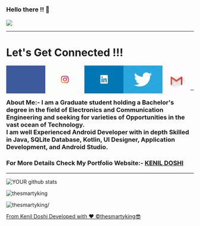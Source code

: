 ### Hello there !! 👋

<!--
**thesmartyking/thesmartyking** is a ✨ _special_ ✨ repository because its `README.md` (this file) appears on your GitHub profile.

Here are some ideas to get you started:

- 🔭 I’m currently working on ...
- 🌱 I’m currently learning ...
- 👯 I’m looking to collaborate on ...
- 🤔 I’m looking for help with ...
- 💬 Ask me about ...
- 📫 How to reach me: ...
- 😄 Pronouns: ...
- ⚡ Fun fact: ...
-->

<!--<a href=https://github.com/thesmartyking> <img align="center" src="https://github.com/thesmartyking/thesmartyking/blob/master/webscreenbio.gif"></img></a> -->
<a href=https://github.com/thesmartyking> <img align="center" src="https://github.com/thesmartyking/thesmartyking/blob/master/webscreen-fast.gif"></img></a> 
<br />

---

# Let's Get Connected !!!

<!-- <a href=https://www.facebook.com/kenildoshi19> <img align="left" src="https://img.icons8.com/color/48/000000/facebook-new.png"></img></a> -->

<a href=https://www.facebook.com/kenildoshi19> <img align="left" src="https://github.com/thesmartyking/thesmartyking/blob/master/tenor%20(3).gif" width="105" height="75" ></img></a>

<!--<a href=https://www.instagram.com/the_smarty_king> <img align="left" src="https://img.icons8.com/color/48/000000/instagram-new.png"></img></a>-->

<a href=https://www.instagram.com/the_smarty_king> <img align="left" src="https://github.com/thesmartyking/thesmartyking/blob/master/tenor.gif" width="105" height="75"></img></a>

<!--<a href=https://www.linkedin.com/in/kenil-doshi-98224617b> <img align="left" src="https://img.icons8.com/color/48/000000/linkedin.png"></img></a>-->

<a href=https://www.linkedin.com/in/kenil-doshi-98224617b> <img align="left" src="https://github.com/thesmartyking/thesmartyking/blob/master/unnamed.gif" width="105" height="75"></img></a>

<!--<a href=https://twitter.com/kdsmarty19> <img align="left" src="https://img.icons8.com/color/48/000000/twitter.png"></img></a>-->

<a href=https://twitter.com/kdsmarty19> <img align="left" src="https://github.com/thesmartyking/thesmartyking/blob/master/tenor%20(1).gif" width="105" height="75"></img></a>

<a href=mailto:doshikenil623@gmail.com> <img align="left" src="https://github.com/thesmartyking/thesmartyking/blob/master/gmail.gif" width="75" height="75"></img></a>

<br />

<!-- <a href=https://thesmartyking.github.io> <img align="left" src="https://cdn.onlinewebfonts.com/svg/img_529063.png" width="40" height="40"></img></a> --> <br> <br />

---

#### <h3>About Me:- I am a Graduate student holding a Bachelor's degree in the field of Electronics and Communication Engineering and seeking for varieties of Opportunities in the vast ocean of Technology. <br>I am well Experienced Android Developer with in depth Skilled in Java, SQLite Database, Kotlin, UI Designer, Application Development, and Android Studio. </h3> 

#### <h3>For More Details Check My Portfolio Website:- [**KENIL DOSHI**](https://thesmartyking.github.io) </h3>

<!--**Mail Me:- doshikenil623@gmail.com**-->

<!--# Work Experience

<ul>
<li><h3> Company Name:- Einfochips - (An Arrow Company) </h3> 
  <h4> Work Role:- Trainee Engineer As Android Developer</h4> 
  <h4> From:- 2020-01 to Present</h4> 
</li></ul>
-->

<!--
# Technical Skills
 
- **Basic Skills**:- HTML, MS-OFFICE, Basic Website Designing.<br>
- **Hardware Modeling language**:- Verilog HDL<br>
- Assembly Language of 8051 Microcontroller.<br>
- **Tools**:- Multisim, Proteus, Quartus II, LT Spice XVII, SCILAB, Keil uVision, S51 Simulator, Microwind, MATLAB, DOSBox, CodeBlocks, Arduino, Android Studio.<br>
- **Programming Language**:- C, C++, Java (Basic), Kotlin (Basic), Python (Basic).
- **External Tools(Web)**:- Git, Github Management, HTML, CSS, Node JS, MongoDB, PHP, MySql. 
- **External Tools(Mobile)**:- Android Studio, Front-end (Designing):- XML, Material UI, Back-end:- Java, Kotlin, Android Jetpack Concepts.
-->
---

<!-- ![YOUR github stats](https://github-readme-stats.vercel.app/api?username=thesmartyking)-->
![YOUR github stats](https://github-readme-stats.vercel.app/api/?username=thesmartyking&show_icons=true&title_color=0043ff&icon_color=49ff00&text_color=ff8100&bg_color=151515)
<p><img src="https://github-readme-stats.vercel.app/api/top-langs/?username=thesmartyking&layout=compact&hide=html" alt="thesmartyking" /></p>

<p align="left"> <img src=https://komarev.com/ghpvc/?username=thesmartyking&style=flat-square alt=thesmartyking/> </p>
<!--![](https://komarev.com/ghpvc/?username=thesmartyking&style=flat-square&color=red)-->

<!--![GitHub followers](https://img.shields.io/github/followers/thesmartyking?logo=GitHub&style=for-the-badge)
![Twitter Follow](https://img.shields.io/twitter/follow/kdsmarty19?label=kdsmarty19&logo=twitter&style=for-the-badge)-->

<!-- ![Instagram Follow](https://img.shields.io/instagram/followers/the_smarty_king?label=KENIL DOSHI&logo=instagram&style=for-the-badge)-->


[From Kenil Doshi Developed with ❤ ©️thesmartyking😎](https://github.com/thesmartyking)
